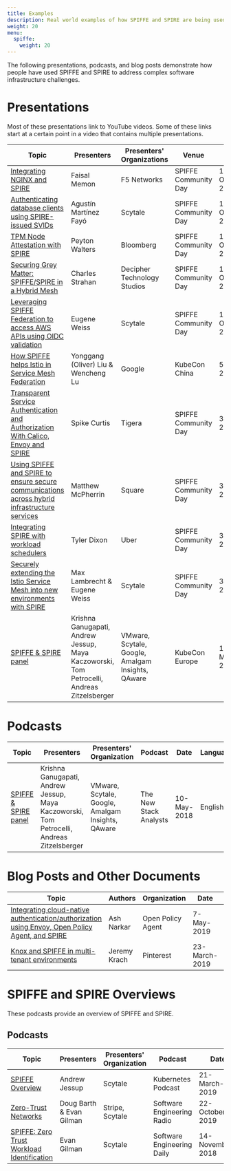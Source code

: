 ```yaml
---
title: Examples
description: Real world examples of how SPIFFE and SPIRE are being used
weight: 20
menu:
  spiffe:
    weight: 20
---
```


The following presentations, podcasts, and blog posts demonstrate how people have used SPIFFE and SPIRE to address complex software infrastructure challenges.

# Presentations

Most of these presentations link to YouTube videos. Some of these links start at a certain point in a video that contains multiple presentations.

| Topic | Presenters | Presenters' Organizations | Venue | Date | Language |
| --- | --- | --- | --- | --- | --- |
| [Integrating NGINX and SPIRE](https://www.youtube.com/watch?v=plRkDK5xFpM&list=PLWsNZXV-gXVY_br7I8gz9q0Fijk4DoUxG&index=5&t=0s) | Faisal Memon | F5 Networks | SPIFFE Community Day | 11-October-2019 | English |
| [Authenticating database clients using SPIRE-issued SVIDs](https://www.youtube.com/watch?v=YFll-3jgFrU&list=PLWsNZXV-gXVY_br7I8gz9q0Fijk4DoUxG&index=6&t=0s) | Agustín Martínez Fayó | Scytale | SPIFFE Community Day | 11-October-2019 | English |
| [TPM Node Attestation with SPIRE](https://www.youtube.com/watch?v=30S0sKRxzjM&list=PLWsNZXV-gXVY_br7I8gz9q0Fijk4DoUxG&index=7&t=0s) | Peyton Walters | Bloomberg | SPIFFE Community Day | 11-October-2019 | English |
| [Securing Grey Matter: SPIFFE/SPIRE in a Hybrid Mesh](https://www.youtube.com/watch?v=1TlEO0xO8jw&list=PLWsNZXV-gXVY_br7I8gz9q0Fijk4DoUxG&index=8&t=0s) | Charles Strahan | Decipher Technology Studios | SPIFFE Community Day | 11-October-2019 | English |
| [Leveraging SPIFFE Federation to access AWS APIs using OIDC validation](https://www.youtube.com/watch?v=db_3LefoG9k&list=PLWsNZXV-gXVY_br7I8gz9q0Fijk4DoUxG&index=9&t=775s) | Eugene Weiss | Scytale | SPIFFE Community Day | 11-October-2019 | English |
| [How SPIFFE helps Istio in Service Mesh Federation](https://www.youtube.com/watch?v=SCBksDnA2rU) | Yonggang (Oliver) Liu & Wencheng Lu | Google | KubeCon China | 5-July-2019 | English |
[Transparent Service Authentication and Authorization With Calico, Envoy and SPIRE](https://youtu.be/H5IlmYmEDKk?t=7812) | Spike Curtis | Tigera | SPIFFE Community Day | 3-May-2019 | English |
| [Using SPIFFE and SPIRE to ensure secure communications across hybrid infrastructure services](https://youtu.be/H5IlmYmEDKk?t=2585) | Matthew McPherrin | Square | SPIFFE Community Day | 3-May-2019 | English |
| [Integrating SPIRE with workload schedulers](https://youtu.be/H5IlmYmEDKk?t=4703) | Tyler Dixon | Uber | SPIFFE Community Day | 3-May-2019 | English |
| [Securely extending the Istio Service Mesh into new environments with SPIRE](https://youtu.be/H5IlmYmEDKk?t=8896) | Max Lambrecht & Eugene Weiss | Scytale | SPIFFE Community Day | 3-May-2019 | English |
| [SPIFFE & SPIRE panel](https://thenewstack.io/pancakes-at-kubecon-cloudnativecon-eu-all-about-spiffe-and-spire/) | Krishna Ganugapati, Andrew Jessup,  Maya Kaczoworski, Tom Petrocelli, Andreas Zitzelsberger | VMware, Scytale, Google, Amalgam Insights, QAware | KubeCon Europe | 10-May-2018 | English |

# Podcasts

| Topic | Presenters | Presenters' Organization | Podcast | Date | Language |
| --- | --- | --- | --- | --- | --- |
| [SPIFFE & SPIRE panel](https://thenewstack.io/pancakes-at-kubecon-cloudnativecon-eu-all-about-spiffe-and-spire/) | Krishna Ganugapati, Andrew Jessup,  Maya Kaczoworski, Tom Petrocelli, Andreas Zitzelsberger | VMware, Scytale, Google, Amalgam Insights, QAware | The New Stack Analysts  | 10-May-2018 | English |

# Blog Posts and Other Documents

| Topic | Authors | Organization | Date | Language |
| --- | --- | --- | --- | --- |
| [Integrating cloud-native authentication/authorization using Envoy, Open Policy Agent, and SPIRE](https://blog.openpolicyagent.org/envoy-external-authorization-with-opa-578213ed567c) | Ash Narkar | Open Policy Agent | 7-May-2019 | English |
| [Knox and SPIFFE in multi-tenant environments](https://medium.com/pinterest-engineering/secret-management-in-multi-tenant-environments-debc9236a744) | Jeremy Krach | Pinterest | 23-March-2019 | English |


# SPIFFE and SPIRE Overviews

These <!--- presentations, --->podcasts<!---, and blog posts---> provide an overview of SPIFFE and SPIRE.

<!---
### Presentations

Most of these presentations link to YouTube videos. Some of these links start at a certain point in a video that contains multiple presentations.

| Topic | Presenters | Presenters' Organization | Venue | Date | Language |
| --- | --- | --- | --- | --- | --- |
--->

## Podcasts

| Topic | Presenters | Presenters' Organization | Podcast | Date | Language |
| --- | --- | --- | --- | --- | --- |
| [SPIFFE Overview](https://kubernetespodcast.com/episode/045-spiffe/) | Andrew Jessup | Scytale | Kubernetes Podcast | 21-March-2019 | English |
| [Zero-Trust Networks](https://www.se-radio.net/2019/10/episode-385-evan-gilman-and-doug-barth-on-zero-trust-networks/) | Doug Barth & Evan Gilman | Stripe, Scytale | Software Engineering Radio | 22-October-2019 | English |
| [SPIFFE: Zero Trust Workload Identification](https://softwareengineeringdaily.com/2018/11/14/spiffe-zero-trust-workload-identification-with-evan-gilman/) | Evan Gilman | Scytale | Software Engineering Daily | 14-November-2018 | English |

<!---
### Blog Posts and Other Documents

| Topic | Authors | Organization | Date | Language |
| --- | --- | --- | --- | --- |
| - | - | - | - | - |
--->
